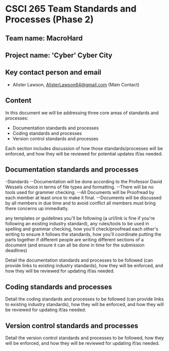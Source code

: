 # CSCI 265 Team Standards and Processes (Phase 2)

## Team name: MacroHard

## Project name: 'Cyber' Cyber City

## Key contact person and email

 - Alister Lawson, AlisterLawson64@gmail.com (Main Contact)

## Content

In this document we will be addressing three core areas of standards and processes:
 - Documentation standards and processes
 - Coding standards and processes
 - Version control standards and processes

Each section includes discussion of how those standards/processes will be enforced, and how they will be reviewed for potential updates if/as needed.

## Documentation standards and processes
-Standards
--Documentation will be done according to the Professor David Wessels choice in terms of file types and formatting.
--There will be no tools used for grammer checking.
--All Documents will be Proofread by each member at least once to make it final.
--Documents will be discussed by all members in due time and to avoid conflict all members must bring there concerns up immediatly.

any templates or guidelines you'll be following (a url/link is fine if you're following an existing industry standard),
any rules/tools to be used in spelling and grammar checking,
how you'll check/proofread each other's writing to ensure it follows the standards,
how you'll coordinate putting the parts together if different people are writing different sections of a document (and ensure it can all be done in time for the submission deadlines)

Detail the documentation standards and processes to be followed (can provide links to existing industry standards), how they will be enforced, and how they will be reviewed for updating if/as needed.

## Coding standards and processes

Detail the coding standards and processes to be followed (can provide links to existing industry standards), how they will be enforced, and how they will be reviewed for updating if/as needed.

## Version control standards and processes

Detail the version control standards and processes to be followed, how they will be enforced, and how they will be reviewed for updating if/as needed.

